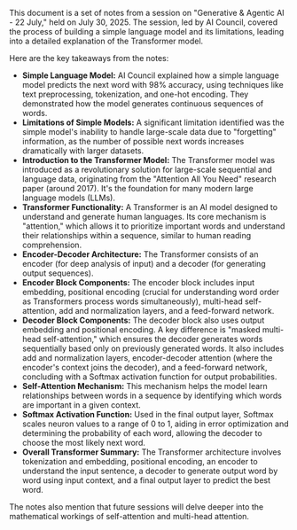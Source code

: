 This document is a set of notes from a session on "Generative & Agentic AI - 22 July," held on July 30, 2025. The session, led by AI Council, covered the process of building a simple language model and its limitations, leading into a detailed explanation of the Transformer model.

Here are the key takeaways from the notes:

  * **Simple Language Model:** AI Council explained how a simple language model predicts the next word with 98% accuracy, using techniques like text preprocessing, tokenization, and one-hot encoding. They demonstrated how the model generates continuous sequences of words.
  * **Limitations of Simple Models:** A significant limitation identified was the simple model's inability to handle large-scale data due to "forgetting" information, as the number of possible next words increases dramatically with larger datasets.
  * **Introduction to the Transformer Model:** The Transformer model was introduced as a revolutionary solution for large-scale sequential and language data, originating from the "Attention All You Need" research paper (around 2017). It's the foundation for many modern large language models (LLMs).
  * **Transformer Functionality:** A Transformer is an AI model designed to understand and generate human languages. Its core mechanism is "attention," which allows it to prioritize important words and understand their relationships within a sequence, similar to human reading comprehension.
  * **Encoder-Decoder Architecture:** The Transformer consists of an encoder (for deep analysis of input) and a decoder (for generating output sequences).
  * **Encoder Block Components:** The encoder block includes input embedding, positional encoding (crucial for understanding word order as Transformers process words simultaneously), multi-head self-attention, add and normalization layers, and a feed-forward network.
  * **Decoder Block Components:** The decoder block also uses output embedding and positional encoding. A key difference is "masked multi-head self-attention," which ensures the decoder generates words sequentially based only on previously generated words. It also includes add and normalization layers, encoder-decoder attention (where the encoder's context joins the decoder), and a feed-forward network, concluding with a Softmax activation function for output probabilities.
  * **Self-Attention Mechanism:** This mechanism helps the model learn relationships between words in a sequence by identifying which words are important in a given context.
  * **Softmax Activation Function:** Used in the final output layer, Softmax scales neuron values to a range of 0 to 1, aiding in error optimization and determining the probability of each word, allowing the decoder to choose the most likely next word.
  * **Overall Transformer Summary:** The Transformer architecture involves tokenization and embedding, positional encoding, an encoder to understand the input sentence, a decoder to generate output word by word using input context, and a final output layer to predict the best word.

The notes also mention that future sessions will delve deeper into the mathematical workings of self-attention and multi-head attention.
